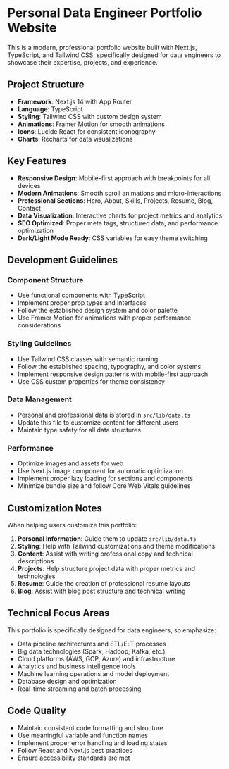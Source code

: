 <!-- Use this file to provide workspace-specific custom instructions to Copilot. For more details, visit https://code.visualstudio.com/docs/copilot/copilot-customization#_use-a-githubcopilotinstructionsmd-file -->

# Personal Data Engineer Portfolio Website

This is a modern, professional portfolio website built with Next.js, TypeScript, and Tailwind CSS, specifically designed for data engineers to showcase their expertise, projects, and experience.

## Project Structure

- **Framework**: Next.js 14 with App Router
- **Language**: TypeScript
- **Styling**: Tailwind CSS with custom design system
- **Animations**: Framer Motion for smooth animations
- **Icons**: Lucide React for consistent iconography
- **Charts**: Recharts for data visualizations

## Key Features

- **Responsive Design**: Mobile-first approach with breakpoints for all devices
- **Modern Animations**: Smooth scroll animations and micro-interactions
- **Professional Sections**: Hero, About, Skills, Projects, Resume, Blog, Contact
- **Data Visualization**: Interactive charts for project metrics and analytics
- **SEO Optimized**: Proper meta tags, structured data, and performance optimization
- **Dark/Light Mode Ready**: CSS variables for easy theme switching

## Development Guidelines

### Component Structure
- Use functional components with TypeScript
- Implement proper prop types and interfaces
- Follow the established design system and color palette
- Use Framer Motion for animations with proper performance considerations

### Styling Guidelines
- Use Tailwind CSS classes with semantic naming
- Follow the established spacing, typography, and color systems
- Implement responsive design patterns with mobile-first approach
- Use CSS custom properties for theme consistency

### Data Management
- Personal and professional data is stored in `src/lib/data.ts`
- Update this file to customize content for different users
- Maintain type safety for all data structures

### Performance
- Optimize images and assets for web
- Use Next.js Image component for automatic optimization
- Implement proper lazy loading for sections and components
- Minimize bundle size and follow Core Web Vitals guidelines

## Customization Notes

When helping users customize this portfolio:

1. **Personal Information**: Guide them to update `src/lib/data.ts`
2. **Styling**: Help with Tailwind customizations and theme modifications
3. **Content**: Assist with writing professional copy and technical descriptions
4. **Projects**: Help structure project data with proper metrics and technologies
5. **Resume**: Guide the creation of professional resume layouts
6. **Blog**: Assist with blog post structure and technical writing

## Technical Focus Areas

This portfolio is specifically designed for data engineers, so emphasize:
- Data pipeline architectures and ETL/ELT processes
- Big data technologies (Spark, Hadoop, Kafka, etc.)
- Cloud platforms (AWS, GCP, Azure) and infrastructure
- Analytics and business intelligence tools
- Machine learning operations and model deployment
- Database design and optimization
- Real-time streaming and batch processing

## Code Quality

- Maintain consistent code formatting and structure
- Use meaningful variable and function names
- Implement proper error handling and loading states
- Follow React and Next.js best practices
- Ensure accessibility standards are met
